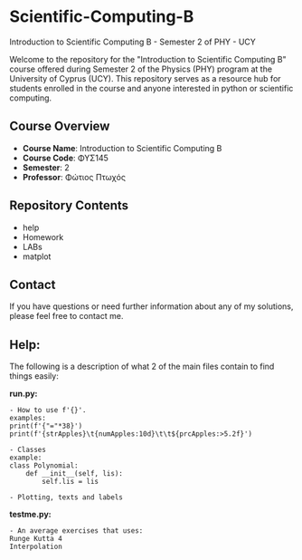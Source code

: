 # Scientific-Computing-B
Introduction to Scientific Computing B - Semester 2 of PHY - UCY

Welcome to the repository for the "Introduction to Scientific Computing B" course offered during Semester 2 of the Physics (PHY) program at the University of Cyprus (UCY). This repository serves as a resource hub for students enrolled in the course and anyone interested in python or scientific computing.

## Course Overview

- **Course Name**: Introduction to Scientific Computing B
- **Course Code**: ΦΥΣ145
- **Semester**: 2
- **Professor**: Φώτιος Πτωχός

## Repository Contents

- help
- Homework 
- LABs
- matplot

## Contact

If you have questions or need further information about any of my solutions, please feel free to contact me.

## Help:

The following is a description of what 2 of the main files contain to find things easily:

**run.py:**
~~~
- How to use f'{}'.
examples:
print(f'{"="*38}')
print(f'{strApples}\t{numApples:10d}\t\t${prcApples:>5.2f}')

- Classes
example:
class Polynomial:
    def __init__(self, lis):
        self.lis = lis

- Plotting, texts and labels
~~~

**testme.py:**
~~~
- An average exercises that uses:
Runge Kutta 4
Interpolation
~~~
